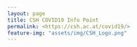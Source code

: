 ```yaml
---
layout: page
title: CSH COVID19 Info Point
permalink: <https://csh.ac.at/covid19/>
feature-img: "assets/img/CSH_Logo.png"
---
```


